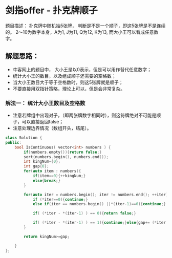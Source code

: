 # 剑指offer - 扑克牌顺子
题目描述： 扑克牌中随机抽5张牌， 判断是不是一个顺子，即这5张牌是不是连续的。 2～10为数字本身，A为1, J为11, Q为12, K为13, 而大小王可以看成任意数字。

## 解题思路：
- 牛客网上的题目中， 大小王是以0表示，但是可以用作替代任意数字；
- 统计大小王的数目，以及组成顺子还需要的空格数；
- 当大小王数目大于等于空格数时，则这5张牌就是顺子；
- 不要直接用双指针策略，理论上可以，但是会非常复杂。 

### 解法一： 统计大小王数目及空格数
- 注意若牌组中出现对子，（即两张牌数字相同时），则这符牌绝对不可能是顺子，可以直接返回false；
- 注意处理边界情况（数组开头，结尾）。

```c++
class Solution {
public:
    bool IsContinuous( vector<int> numbers ) {
        if(numbers.empty()){return false;}
        sort(numbers.begin(), numbers.end());
        int kingNum={0};
        int gap{0};
        for(auto item : numbers){
            if(item==0){++kingNum;}
            else{break;}
        }

        for(auto iter = numbers.begin(); iter != numbers.end(); ++iter){
            if (*iter==0){continue;}
            else if(iter == numbers.begin() ||*(iter-1)==0){continue;}

            if( (*iter - *(iter-1) ) == 0){return false;}

            if( (*iter - *(iter-1) ) == 1){continue;}else{gap+= (*iter - *(iter-1) -1);}
        }

        return kingNum>=gap;

    }
};
```
